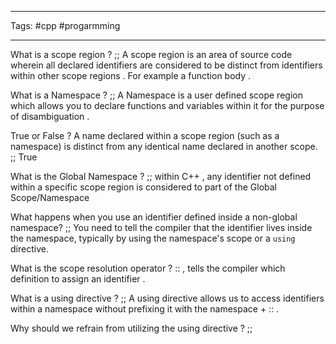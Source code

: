 ___
Tags: #cpp #progarmming 
___

What is a scope region ? ;; A scope region is an area of source code wherein all declared identifiers are considered to be distinct from identifiers within other scope regions . For example a function body .
<!--SR:!2025-03-07,1,230-->

What is a Namespace ? ;; A Namespace is a user defined scope region which allows you to declare functions and variables within it for the purpose of disambiguation .
<!--SR:!2025-03-09,3,250-->

True or False ? A name declared within a scope region (such as a namespace) is distinct from any identical name declared in another scope. ;; True
<!--SR:!2025-03-09,3,250-->

What is the Global Namespace ? ;; within C++ , any identifier not defined within a specific scope region is considered to part of the Global Scope/Namespace
<!--SR:!2025-03-09,3,250-->

What happens when you use an identifier defined inside a non-global namespace? ;; You need to tell the compiler that the identifier lives inside the namespace, typically by using the namespace's scope or a `using` directive.
<!--SR:!2025-03-07,1,230-->

What is the scope resolution operator ? :: , tells the compiler which definition to assign an identifier . 

What is a using directive ? ;; A using directive allows us to access identifiers within a namespace without prefixing it with the namespace + :: .
<!--SR:!2025-03-09,3,250-->

Why should we refrain from utilizing the using directive ? ;;
<!--SR:!2025-03-09,3,250-->